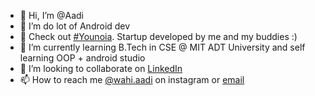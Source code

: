 - 👋 Hi, I’m @Aadi
- 👀 I’m do lot of Android dev
- 👀 Check out [#Younoia](https://www.instagram.com/younoia.in/). Startup developed by me and my buddies :)
- 🌱 I’m currently learning B.Tech in CSE @ MIT ADT University and self learning OOP + android studio
- 💞️ I’m looking to collaborate on [LinkedIn](https://www.linkedin.com/in/aaditya-jagdale/)
- 📫 How to reach me [@wahi.aadi](https://www.instagram.com/wahi.aadi/) on instagram or [email](aadi.lf21r@gmail.com )
